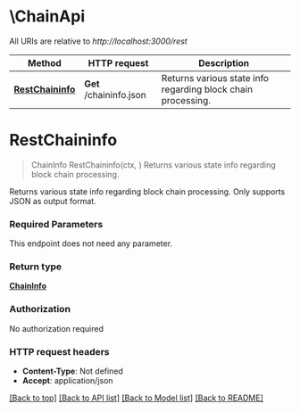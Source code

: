 # \ChainApi

All URIs are relative to *http://localhost:3000/rest*

Method | HTTP request | Description
------------- | ------------- | -------------
[**RestChaininfo**](ChainApi.md#RestChaininfo) | **Get** /chaininfo.json | Returns various state info regarding block chain processing.


# **RestChaininfo**
> ChainInfo RestChaininfo(ctx, )
Returns various state info regarding block chain processing.

Returns various state info regarding block chain processing. Only supports JSON as output format.

### Required Parameters
This endpoint does not need any parameter.

### Return type

[**ChainInfo**](ChainInfo.md)

### Authorization

No authorization required

### HTTP request headers

 - **Content-Type**: Not defined
 - **Accept**: application/json

[[Back to top]](#) [[Back to API list]](../README.md#documentation-for-api-endpoints) [[Back to Model list]](../README.md#documentation-for-models) [[Back to README]](../README.md)

